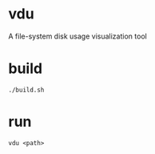 # vdu
A file-system disk usage visualization tool

# build
```
./build.sh
```

# run
```
vdu <path>
```
